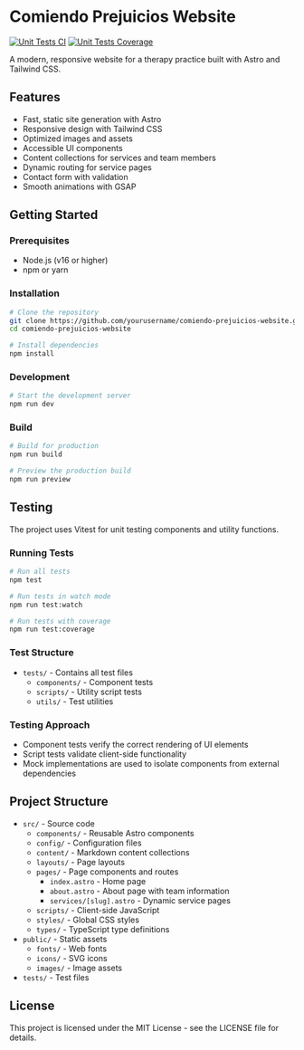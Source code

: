 # Comiendo Prejuicios Website

[![Unit Tests CI](https://github.com/yourusername/comiendo-prejuicios-website/actions/workflows/test.yml/badge.svg)](https://github.com/yourusername/comiendo-prejuicios-website/actions/workflows/test.yml)
[![Unit Tests Coverage](https://github.com/yourusername/comiendo-prejuicios-website/actions/workflows/coverage.yml/badge.svg)](https://github.com/yourusername/comiendo-prejuicios-website/actions/workflows/coverage.yml)

A modern, responsive website for a therapy practice built with Astro and Tailwind CSS.

## Features

- Fast, static site generation with Astro
- Responsive design with Tailwind CSS
- Optimized images and assets
- Accessible UI components
- Content collections for services and team members
- Dynamic routing for service pages
- Contact form with validation
- Smooth animations with GSAP

## Getting Started

### Prerequisites

- Node.js (v16 or higher)
- npm or yarn

### Installation

```bash
# Clone the repository
git clone https://github.com/yourusername/comiendo-prejuicios-website.git
cd comiendo-prejuicios-website

# Install dependencies
npm install
```

### Development

```bash
# Start the development server
npm run dev
```

### Build

```bash
# Build for production
npm run build

# Preview the production build
npm run preview
```

## Testing

The project uses Vitest for unit testing components and utility functions.

### Running Tests

```bash
# Run all tests
npm test

# Run tests in watch mode
npm run test:watch

# Run tests with coverage
npm run test:coverage
```

### Test Structure

- `tests/` - Contains all test files
  - `components/` - Component tests
  - `scripts/` - Utility script tests
  - `utils/` - Test utilities

### Testing Approach

- Component tests verify the correct rendering of UI elements
- Script tests validate client-side functionality
- Mock implementations are used to isolate components from external dependencies

## Project Structure

- `src/` - Source code
  - `components/` - Reusable Astro components
  - `config/` - Configuration files
  - `content/` - Markdown content collections
  - `layouts/` - Page layouts
  - `pages/` - Page components and routes
    - `index.astro` - Home page
    - `about.astro` - About page with team information
    - `services/[slug].astro` - Dynamic service pages
  - `scripts/` - Client-side JavaScript
  - `styles/` - Global CSS styles
  - `types/` - TypeScript type definitions
- `public/` - Static assets
  - `fonts/` - Web fonts
  - `icons/` - SVG icons
  - `images/` - Image assets
- `tests/` - Test files

## License

This project is licensed under the MIT License - see the LICENSE file for details.